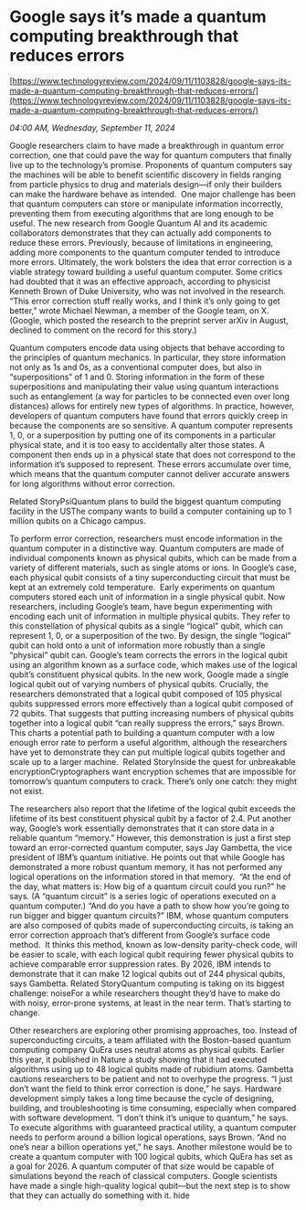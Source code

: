 # Google says it’s made a quantum computing breakthrough that reduces errors

[https://www.technologyreview.com/2024/09/11/1103828/google-says-its-made-a-quantum-computing-breakthrough-that-reduces-errors/](https://www.technologyreview.com/2024/09/11/1103828/google-says-its-made-a-quantum-computing-breakthrough-that-reduces-errors/)

*04:00 AM, Wednesday, September 11, 2024*

Google researchers claim to have made a breakthrough in quantum error correction, one that could pave the way for quantum computers that finally live up to the technology’s promise. Proponents of quantum computers say the machines will be able to benefit scientific discovery in fields ranging from particle physics to drug and materials design—if only their builders can make the hardware behave as intended.   One major challenge has been that quantum computers can store or manipulate information incorrectly, preventing them from executing algorithms that are long enough to be useful. The new research from Google Quantum AI and its academic collaborators demonstrates that they can actually add components to reduce these errors. Previously, because of limitations in engineering, adding more components to the quantum computer tended to introduce more errors. Ultimately, the work bolsters the idea that error correction is a viable strategy toward building a useful quantum computer. Some critics had doubted that it was an effective approach, according to physicist Kenneth Brown of Duke University, who was not involved in the research.  “This error correction stuff really works, and I think it’s only going to get better,” wrote Michael Newman, a member of the Google team, on X. (Google, which posted the research to the preprint server arXiv in August, declined to comment on the record for this story.)

Quantum computers encode data using objects that behave according to the principles of quantum mechanics. In particular, they store information not only as 1s and 0s, as a conventional computer does, but also in “superpositions” of 1 and 0. Storing information in the form of these superpositions and manipulating their value using quantum interactions such as entanglement (a way for particles to be connected even over long distances) allows for entirely new types of algorithms. In practice, however, developers of quantum computers have found that errors quickly creep in because the components are so sensitive. A quantum computer represents 1, 0, or a superposition by putting one of its components in a particular physical state, and it is too easy to accidentally alter those states. A component then ends up in a physical state that does not correspond to the information it’s supposed to represent. These errors accumulate over time, which means that the quantum computer cannot deliver accurate answers for long algorithms without error correction.

Related StoryPsiQuantum plans to build the biggest quantum computing facility in the USThe company wants to build a computer containing up to 1 million qubits on a Chicago campus.

To perform error correction, researchers must encode information in the quantum computer in a distinctive way. Quantum computers are made of individual components known as physical qubits, which can be made from a variety of different materials, such as single atoms or ions. In Google’s case, each physical qubit consists of a tiny superconducting circuit that must be kept at an extremely cold temperature.  Early experiments on quantum computers stored each unit of information in a single physical qubit. Now researchers, including Google’s team, have begun experimenting with encoding each unit of information in multiple physical qubits. They refer to this constellation of physical qubits as a single “logical” qubit, which can represent 1, 0, or a superposition of the two. By design, the single “logical” qubit can hold onto a unit of information more robustly than a single “physical” qubit can. Google’s team corrects the errors in the logical qubit using an algorithm known as a surface code, which makes use of the logical qubit’s constituent physical qubits. In the new work, Google made a single logical qubit out of varying numbers of physical qubits. Crucially, the researchers demonstrated that a logical qubit composed of 105 physical qubits suppressed errors more effectively than a logical qubit composed of 72 qubits. That suggests that putting increasing numbers of physical qubits together into a logical qubit “can really suppress the errors,” says Brown. This charts a potential path to building a quantum computer with a low enough error rate to perform a useful algorithm, although the researchers have yet to demonstrate they can put multiple logical qubits together and scale up to a larger machine.  Related StoryInside the quest for unbreakable encryptionCryptographers want encryption schemes that are impossible for tomorrow’s quantum computers to crack. There’s only one catch: they might not exist.

The researchers also report that the lifetime of the logical qubit exceeds the lifetime of its best constituent physical qubit by a factor of 2.4. Put another way, Google’s work essentially demonstrates that it can store data in a reliable quantum “memory.”  However, this demonstration is just a first step toward an error-corrected quantum computer, says Jay Gambetta, the vice president of IBM’s quantum initiative. He points out that while Google has demonstrated a more robust quantum memory, it has not performed any logical operations on the information stored in that memory.  “At the end of the day, what matters is: How big of a quantum circuit could you run?” he says. (A “quantum circuit” is a series logic of operations executed on a quantum computer.) “And do you have a path to show how you’re going to run bigger and bigger quantum circuits?” IBM, whose quantum computers are also composed of qubits made of superconducting circuits, is taking an error correction approach that’s different from Google’s surface code method.  It thinks this method, known as low-density parity-check code, will be easier to scale, with each logical qubit requiring fewer physical qubits to achieve comparable error suppression rates. By 2026, IBM intends to demonstrate that it can make 12 logical qubits out of 244 physical qubits, says Gambetta. Related StoryQuantum computing is taking on its biggest challenge: noiseFor a while researchers thought they’d have to make do with noisy, error-prone systems, at least in the near term. That’s starting to change.

Other researchers are exploring other promising approaches, too. Instead of superconducting circuits, a team affiliated with the Boston-based quantum computing company QuEra uses neutral atoms as physical qubits. Earlier this year, it published in Nature a study showing that it had executed algorithms using up to 48 logical qubits made of rubidium atoms. Gambetta cautions researchers to be patient and not to overhype the progress. “I just don’t want the field to think error correction is done,” he says. Hardware development simply takes a long time because the cycle of designing, building, and troubleshooting is time consuming, especially when compared with software development. “I don’t think it’s unique to quantum,” he says.  To execute algorithms with guaranteed practical utility, a quantum computer needs to perform around a billion logical operations, says Brown. “And no one’s near a billion operations yet,” he says. Another milestone would be to create a quantum computer with 100 logical qubits, which QuEra has set as a goal for 2026. A quantum computer of that size would be capable of simulations beyond the reach of classical computers. Google scientists have made a single high-quality logical qubit—but the next step is to show that they can actually do something with it. hide

